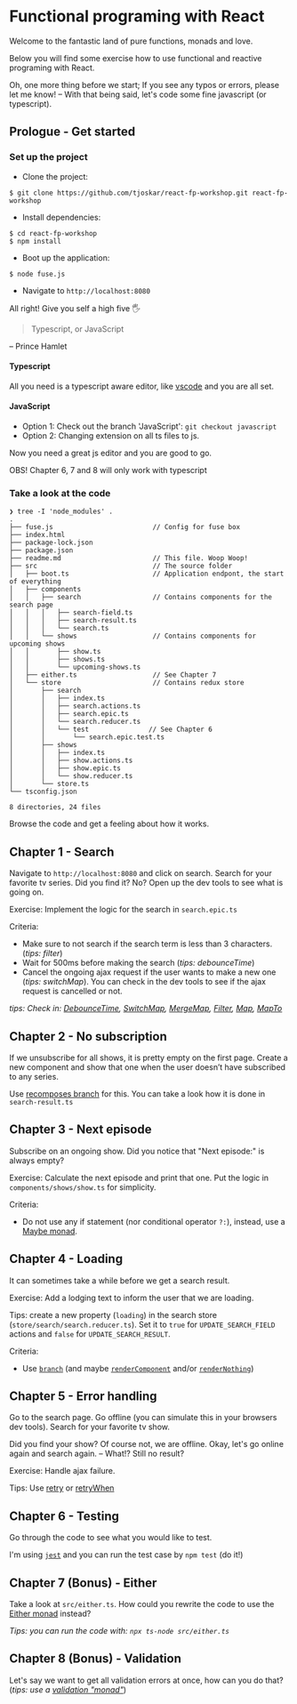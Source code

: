 # Functional programing with React

Welcome to the fantastic land of pure functions, monads and love.

Below you will find some exercise how to use functional and reactive programing with React.

Oh, one more thing before we start; If you see any typos or errors, please let me know! – With that being said, let's code some fine javascript (or typescript).

## Prologue - Get started

### Set up the project

* Clone the project:

```
$ git clone https://github.com/tjoskar/react-fp-workshop.git react-fp-workshop
```

* Install dependencies:

```
$ cd react-fp-workshop
$ npm install
```

* Boot up the application:

```
$ node fuse.js
```

* Navigate to `http://localhost:8080`

All right! Give you self a high five 🖐

> Typescript, or JavaScript

– Prince Hamlet

#### Typescript

All you need is a typescript aware editor, like [vscode](https://code.visualstudio.com/) and you are all set.

#### JavaScript

- Option 1: Check out the branch 'JavaScript': `git checkout javascript`
- Option 2: Changing extension on all ts files to js.

Now you need a great js editor and you are good to go.

OBS! Chapter 6, 7 and 8 will only work with typescript

### Take a look at the code

```
❯ tree -I 'node_modules' .
.
├── fuse.js                         // Config for fuse box
├── index.html
├── package-lock.json
├── package.json
├── readme.md                       // This file. Woop Woop!
├── src                             // The source folder
│   ├── boot.ts                     // Application endpont, the start of everything
│   ├── components
│   │   ├── search                  // Contains components for the search page
│   │   │   ├── search-field.ts
│   │   │   ├── search-result.ts
│   │   │   └── search.ts
│   │   └── shows                   // Contains components for upcoming shows
│   │       ├── show.ts
│   │       ├── shows.ts
│   │       └── upcoming-shows.ts
│   ├── either.ts                   // See Chapter 7
│   └── store                       // Contains redux store
│       ├── search
│       │   ├── index.ts
│       │   ├── search.actions.ts
│       │   ├── search.epic.ts
│       │   └── search.reducer.ts
│       │   └── test               // See Chapter 6
│       │       └── search.epic.test.ts
│       ├── shows
│       │   ├── index.ts
│       │   ├── show.actions.ts
│       │   ├── show.epic.ts
│       │   └── show.reducer.ts
│       └── store.ts
└── tsconfig.json

8 directories, 24 files
```

Browse the code and get a feeling about how it works.

## Chapter 1 - Search

Navigate to `http://localhost:8080` and click on search. Search for your favorite tv series. Did you find it? No? Open up the dev tools to see what is going on. 

Exercise: Implement the logic for the search in `search.epic.ts`

Criteria:
- Make sure to not search if the search term is less than 3 characters. (*tips: filter*)
- Wait for 500ms before making the search (*tips: debounceTime*)
- Cancel the ongoing ajax request if the user wants to make a new one (*tips: switchMap*). You can check in the dev tools to see if the ajax request is cancelled or not.

*tips: Check in: [DebounceTime](https://www.learnrxjs.io/operators/filtering/debouncetime.html), [SwitchMap](https://www.learnrxjs.io/operators/transformation/switchmap.html), [MergeMap](https://www.learnrxjs.io/operators/transformation/mergemap.html), [Filter](https://www.learnrxjs.io/operators/filtering/filter.html), [Map](https://www.learnrxjs.io/operators/transformation/map.html), [MapTo](https://www.learnrxjs.io/operators/transformation/mapto.html)*

## Chapter 2 - No subscription

If we unsubscribe for all shows, it is pretty empty on the first page. Create a new component and show that one when the user doesn’t  have subscribed to any series.

Use [recomposes branch](https://github.com/acdlite/recompose/blob/master/docs/API.md#branch) for this. You can take a look how it is done in `search-result.ts`

## Chapter 3 - Next episode

Subscribe on an ongoing show. Did you notice that "Next episode:" is always empty?

Exercise: Calculate the next episode and print that one. Put the logic in `components/shows/show.ts` for simplicity.

Criteria:
- Do not use any if statement (nor conditional operator `?:`), instead, use a [Maybe monad](https://monet.github.io/monet.js/#maybe).

## Chapter 4 - Loading

It can sometimes take a while before we get a search result.

Exercise: Add a lodging text to inform the user that we are loading.

Tips: create a new property (`loading`) in the search store (`store/search/search.reducer.ts`). Set it to `true` for `UPDATE_SEARCH_FIELD` actions and `false` for `UPDATE_SEARCH_RESULT`.

Criteria:
- Use [`branch`](https://github.com/acdlite/recompose/blob/master/docs/API.md#branch) (and maybe [`renderComponent`](https://github.com/acdlite/recompose/blob/master/docs/API.md#rendercomponent) and/or [`renderNothing`](https://github.com/acdlite/recompose/blob/master/docs/API.md#rendernothing))

## Chapter 5 - Error handling

Go to the search page. Go offline (you can simulate this in your browsers dev tools). Search for your favorite tv show. 

Did you find your show? Of course not, we are offline. Okay, let's go online again and search again. – What!? Still no result?

Exercise: Handle ajax failure. 

Tips: Use [retry](https://www.learnrxjs.io/operators/error_handling/retry.html) or [retryWhen](https://www.learnrxjs.io/operators/error_handling/retrywhen.html)

## Chapter 6 - Testing

Go through the code to see what you would like to test.

I'm using [`jest`](https://facebook.github.io/jest/) and you can run the test case by `npm test` (do it!)

## Chapter 7 (Bonus) - Either

Take a look at `src/either.ts`. How could you rewrite the code to use the [Either monad](https://monet.github.io/monet.js/#either) instead?

*Tips: you can run the code with: `npx ts-node src/either.ts`*

## Chapter 8 (Bonus) - Validation

Let's say we want to get all validation errors at once, how can you do that? (*tips: use a [validation "monad"](https://monet.github.io/monet.js/#validation)*)
